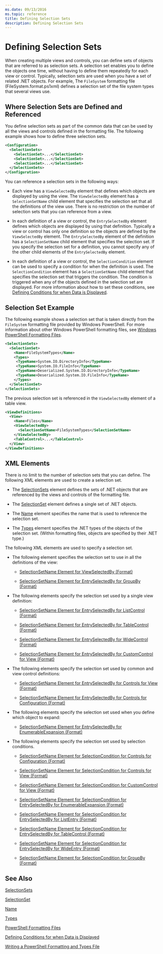 ```yaml
---
ms.date: 09/13/2016
ms.topic: reference
title: Defining Selection Sets
description: Defining Selection Sets
---
```

# Defining Selection Sets

When creating multiple views and controls, you can define sets of objects that are referred to as selection sets. A selection set enables you to define the objects one time, without having to define them repeatedly for each view or control. Typically, selection sets are used when you have a set of related .NET objects. For example, The `FileSystem` formatting file (FileSystem.format.ps1xml) defines a selection set of the file system types that several views use.

## Where Selection Sets are Defined and Referenced

You define selection sets as part of the common data that can be used by all the views and controls defined in the formatting file. The following example shows how to define three selection sets.

```xml
<Configuration>
  <SelectionSets>
    <SelectionSet>...</SelectionSet>
    <SelectionSet>...</SelectionSet>
    <SelectionSet>...</SelectionSet>
  </SelectionSets>
</Configuration>
```

You can reference a selection sets in the following ways:

- Each view has a `ViewSelectedBy` element that defines which objects are displayed by using the view. The `ViewSelectedBy` element has a `SelectionSetName` child element that specifies the selection set that all the definitions of the view use. There is no restriction on the number of selection sets that you can reference from a view.

- In each definition of a view or control, the `EntrySelectedBy` element defines which objects are displayed by using that definition. Typically a view or control has only one definition so the objects are defined by the `ViewSelectedBy` element. The `EntrySelectedBy` element of the definition has a `SelectionSetName` child element that specifies the selection set. If you specify the selection set for a definition, you cannot specify any of the other child elements of the `EntrySelectedBy` element.

- In each definition of a view or control, the `SelectionCondition` element can be used to specify a condition for when the definition is used. The `SelectionCondition` element has a `SelectionSetName` child element that specifies the selection set that triggers the condition. The condition is triggered when any of the objects defined in the selection set are displayed. For more information about how to set these conditions, see [Defining Conditions for when Data is Displayed](./defining-conditions-for-displaying-data.md).

## Selection Set Example

The following example shows a selection set that is taken directly from the `FileSystem` formatting file provided by Windows PowerShell. For more information about other Windows PowerShell formatting files, see [Windows PowerShell Formatting Files](./powershell-formatting-files.md).

```xml
<SelectionSets>
  <SelectionSet>
    <Name>FileSystemTypes</Name>
    <Types>
     <TypeName>System.IO.DirectoryInfo</TypeName>
     <TypeName>System.IO.FileInfo</TypeName>
     <TypeName>Deserialized.System.IO.DirectoryInfo</TypeName>
     <TypeName>Deserialized.System.IO.FileInfo</TypeName>
    </Types>
  </SelectionSet>
</SelectionSets>
```

The previous selection set is referenced in the `ViewSelectedBy` element of a table view.

```xml
<ViewDefinitions>
  <View>
    <Name>Files</Name>
    <ViewSelectedBy>
      <SelectionSetName>FileSystemTypes</SelectionSetName>
    </ViewSelectedBy>
    <TableControl>...</TableControl>
  </View>
</ViewDefinitions>

```

## XML Elements

 There is no limit to the number of selection sets that you can define. The following XML elements are used to create a selection set.

- The [SelectionSets](./selectionsets-element-format.md) element defines the sets of .NET objects that are referenced by the views and controls of the formatting file.

- The [SelectionSet](./selectionset-element-format.md) element defines a single set of .NET objects.

- The [Name](./name-element-for-selectionset-format.md) element specifies the name that is used to reference the selection set.

- The [Types](./types-element-for-selectionset-format.md) element specifies the .NET types of the objects of the selection set. (Within formatting files, objects are specified by their .NET type.)

 The following XML elements are used to specify a selection set.

- The following element specifies the selection set to use in all the definitions of the view:

  - [SelectionSetName Element for ViewSelectedBy (Format)](./selectionsetname-element-for-viewselectedby-format.md)

  - [SelectionSetName Element for EntrySelectedBy for GroupBy (Format)](./selectionsetname-element-for-entryselectedby-for-groupby-format.md)

- The following elements specify the selection set used by a single view definition:

  - [SelectionSetName Element for EntrySelectedBy for ListControl (Format)](./selectionsetname-element-for-entryselectedby-for-listcontrol-format.md)

  - [SelectionSetName Element for EntrySelectedBy for TableControl (Format)](./selectionsetname-element-for-entryselectedby-for-tablecontrol-format.md)

  - [SelectionSetName Element for EntrySelectedBy for WideControl (Format)](./selectionsetname-element-for-entryselectedby-for-widecontrol-format.md)

  - [SelectionSetName Element for EntrySelectedBy for CustomControl for View (Format)](./selectionsetname-element-for-entryselectedby-for-customcontrol-for-view-format.md)

- The following elements specify the selection set used by common and view control definitions:

  - [SelectionSetName Element for EntrySelectedBy for Controls for View (Format)](./selectionsetname-element-for-entryselectedby-for-controls-for-view-format.md)

  - [SelectionSetName Element for EntrySelectedBy for Controls for Configuration (Format)](./selectionsetname-element-for-entryselectedby-for-controls-for-configuration-format.md)

- The following elements specify the selection set used when you define which object to expand:

  - [SelectionSetName Element for EntrySelectedBy for EnumerableExpansion (Format)](./selectionsetname-element-for-entryselectedby-for-enumerableexpansion-format.md)

- The following elements specify the selection set used by selection conditions.

  - [SelectionSetName Element for SelectionCondition for Controls for Configuration (Format)](./selectionsetname-element-for-selectioncondition-for-controls-for-configuration-format.md)

  - [SelectionSetName Element for SelectionCondition for Controls for View (Format)](./selectionsetname-element-for-selectioncondition-for-controls-for-view-format.md)

  - [SelectionSetName Element for SelectionCondition for CustomControl for View (Format)](./selectionsetname-element-for-selectioncondition-for-customcontrol-for-view-format.md)

  - [SelectionSetName Element for SelectionCondition for EntrySelectedBy for EnumerableExpansion (Format)](./selectionsetname-element-for-selectioncondition-for-entryselectedby-for-enumerableexpansion-format.md)

  - [SelectionSetName Element for SelectionCondition for EntrySelectedBy for ListEntry (Format)](./selectionsetname-element-for-selectioncondition-for-entryselectedby-for-listentry-format.md)

  - [SelectionSetName Element for SelectionCondition for EntrySelectedBy for TableControl (Format)](./selectionsetname-element-for-selectioncondition-for-entryselectedby-for-tablecontrol-format.md)

  - [SelectionSetName Element for SelectionCondition for EntrySelectedBy for WideEntry (Format)](./selectionsetname-element-for-selectioncondition-for-entryselectedby-for-wideentry-format.md)

  - [SelectionSetName Element for SelectionCondition for GroupBy (Format)](./selectionsetname-element-for-selectioncondition-for-groupby-format.md)

## See Also

[SelectionSets](./selectionsets-element-format.md)

[SelectionSet](./selectionset-element-format.md)

[Name](./name-element-for-selectionset-format.md)

[Types](./types-element-for-selectionset-format.md)

[PowerShell Formatting Files](./powershell-formatting-files.md)

[Defining Conditions for when Data is Displayed](./defining-conditions-for-displaying-data.md)

[Writing a PowerShell Formatting and Types File](./writing-a-powershell-formatting-file.md)
